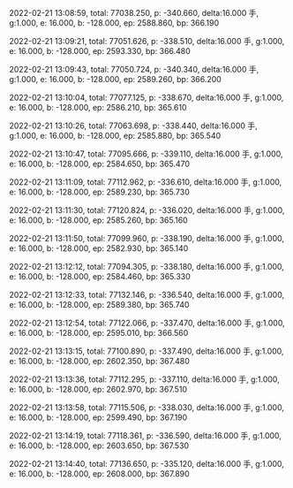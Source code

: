 2022-02-21 13:08:59, total: 77038.250, p: -340.660, delta:16.000 手, g:1.000, e: 16.000, b: -128.000, ep: 2588.860, bp: 366.190

2022-02-21 13:09:21, total: 77051.626, p: -338.510, delta:16.000 手, g:1.000, e: 16.000, b: -128.000, ep: 2593.330, bp: 366.480

2022-02-21 13:09:43, total: 77050.724, p: -340.340, delta:16.000 手, g:1.000, e: 16.000, b: -128.000, ep: 2589.260, bp: 366.200

2022-02-21 13:10:04, total: 77077.125, p: -338.670, delta:16.000 手, g:1.000, e: 16.000, b: -128.000, ep: 2586.210, bp: 365.610

2022-02-21 13:10:26, total: 77063.698, p: -338.440, delta:16.000 手, g:1.000, e: 16.000, b: -128.000, ep: 2585.880, bp: 365.540

2022-02-21 13:10:47, total: 77095.666, p: -339.110, delta:16.000 手, g:1.000, e: 16.000, b: -128.000, ep: 2584.650, bp: 365.470

2022-02-21 13:11:09, total: 77112.962, p: -336.610, delta:16.000 手, g:1.000, e: 16.000, b: -128.000, ep: 2589.230, bp: 365.730

2022-02-21 13:11:30, total: 77120.824, p: -336.020, delta:16.000 手, g:1.000, e: 16.000, b: -128.000, ep: 2585.260, bp: 365.160

2022-02-21 13:11:50, total: 77099.960, p: -338.190, delta:16.000 手, g:1.000, e: 16.000, b: -128.000, ep: 2582.930, bp: 365.140

2022-02-21 13:12:12, total: 77094.305, p: -338.180, delta:16.000 手, g:1.000, e: 16.000, b: -128.000, ep: 2584.460, bp: 365.330

2022-02-21 13:12:33, total: 77132.146, p: -336.540, delta:16.000 手, g:1.000, e: 16.000, b: -128.000, ep: 2589.380, bp: 365.740

2022-02-21 13:12:54, total: 77122.066, p: -337.470, delta:16.000 手, g:1.000, e: 16.000, b: -128.000, ep: 2595.010, bp: 366.560

2022-02-21 13:13:15, total: 77100.890, p: -337.490, delta:16.000 手, g:1.000, e: 16.000, b: -128.000, ep: 2602.350, bp: 367.480

2022-02-21 13:13:36, total: 77112.295, p: -337.110, delta:16.000 手, g:1.000, e: 16.000, b: -128.000, ep: 2602.970, bp: 367.510

2022-02-21 13:13:58, total: 77115.506, p: -338.030, delta:16.000 手, g:1.000, e: 16.000, b: -128.000, ep: 2599.490, bp: 367.190

2022-02-21 13:14:19, total: 77118.361, p: -336.590, delta:16.000 手, g:1.000, e: 16.000, b: -128.000, ep: 2603.650, bp: 367.530

2022-02-21 13:14:40, total: 77136.650, p: -335.120, delta:16.000 手, g:1.000, e: 16.000, b: -128.000, ep: 2608.000, bp: 367.890